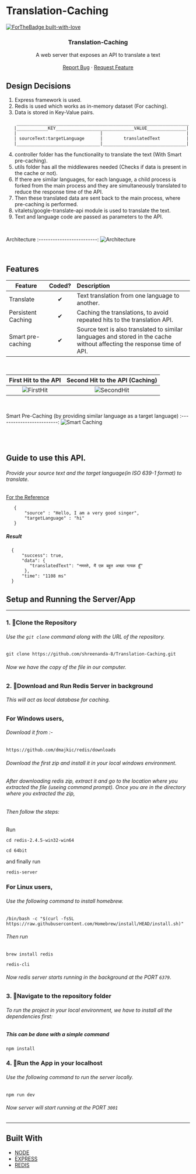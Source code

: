 # Translation-Caching

[![ForTheBadge built-with-love](http://ForTheBadge.com/images/badges/built-with-love.svg)](https://github.com/shreenanda-8)



 
<p align="center">
  


  <strong>
    <h3 align="center" >Translation-Caching</h3>
  </strong>
  <p align="center">
   A web server that exposes an API to translate a text
    <br />
    <br />
   <a href="https://github.com/shreenanda-8/Translation-Caching/issues/">Report Bug</a>
    ·
    <a href="https://github.com/shreenanda-8/Translation-Caching/issues/">Request Feature</a>
  </p>
</p>

   
## Design Decisions
1. Express framework is used.
2. Redis is used which works as in-memory dataset (For caching).
3. Data is stored in Key-Value pairs. 
```
    __________________________________________________________________
   |____________KEY______________________________VALUE_______________|
   |                                |                                |
   | sourceText:targetLanguage      |        translatedText          |
   |________________________________|________________________________|
   ```
4. controller folder has the functionality to translate the text (With Smart pre-caching).
5. utils folder has all the middlewares needed (Checks if data is present in the cache or not).
6. If there are similar languages, for each language, a child process is forked from the main process and they are simultaneously translated to reduce the response time of the API.
7. Then these translated data are sent back to the main process, where pre-caching is performed.
7. vitalets/google-translate-api module is used to translate the text.
9. Text and language code are passed as parameters to the API.
<br/>

Architecture
:-------------------------:
![Architecture](https://user-images.githubusercontent.com/54429809/135699836-4e3f3839-55dc-4535-812b-b6f61a789701.png)

<br />


## Features

| Feature                    |  Coded?  | Description                                                   |
| -------------------------- | :------: | :------------------------------------------------------------ |
| Translate          | &#10004; | Text translation from one language to another.|
| Persistent Caching               | &#10004; |  Caching the translations, to avoid repeated hits to the translation API.|
| Smart pre-caching                  | &#10004; | Source text is also translated to similar languages and stored in the cache without affecting the response time of API. |
<br/>

 First Hit to the API            |  Second Hit to the API (Caching)
:-------------------------:|:-------------------------:
![FirstHit](https://user-images.githubusercontent.com/54429809/135702918-34aa204f-8765-4803-b4ea-74221b496493.png)|![SecondHit](https://user-images.githubusercontent.com/54429809/135702925-45fcd5f3-c27b-43b6-b1c7-142c92921d87.png)
<br/>

Smart Pre-Caching (by providing similar language as a target language)
:-------------------------:
![Smart Caching](https://user-images.githubusercontent.com/54429809/135702930-9921872c-cf92-4dc9-a49c-32fff79ad475.png)

<br />
<br />

## Guide to use this API.

###### Provide your source text and the target language(in ISO 639-1 format) to translate.

<a href="https://lingohub.com/academy/best-practices/iso-639-1-list">For the Reference</a>


```
   {
       "source" : "Hello, I am a very good singer",
       "targetLanguage" : "hi"
   }
 ```
##### Result

```
  {
      "success": true,
      "data": {
         "translatedText": "नमस्ते, मैं एक बहुत अच्छा गायक हूँ"
       },
      "time": "1108 ms"
  }
```
## Setup and Running the Server/App
---
### 1. 🔰Clone the Repository


###### Use the `git clone` command along with the URL of the repository.

```
git clone https://github.com/shreenanda-8/Translation-Caching.git
```

###### Now we have the copy of the file in our computer.







### 2. 🔰Download and Run Redis Server in background

###### This will act as local database for caching.

### For Windows users,
###### Download it from :-

```
https://github.com/dmajkic/redis/downloads
```
###### Download the first zip and install it in your local windows environment.

###### After downloading redis zip, extract it and go to the location where you extracted the file (useing command prompt). Once you are in the directory where you extracted the zip,
###### Then follow the steps: 
Run 
```
cd redis-2.4.5-win32-win64
```

```
cd 64bit
``` 
and finally run
```
redis-server
```

### For Linux users,
###### Use the following command to install homebrew.
```
/bin/bash -c "$(curl -fsSL https://raw.githubusercontent.com/Homebrew/install/HEAD/install.sh)"
```

###### Then run
```
brew install redis
```
```
redis-cli
``` 


###### Now redis server starts running in the background at the PORT `6379`.


### 3. 🔀Navigate to the repository folder

###### To run the project in your local environment, we have to install all the dependencies first:

##### This can be done with a simple command
```
npm install
```

### 4. 🔀Run the App in your localhost 

###### Use the following command to run the server locally.
```
npm run dev
```
###### Now server will start running at the PORT `3001`

---


 


## Built With


* [NODE](https://nodejs.org/en/docs/)
* [EXPRESS](https://expressjs.com/en/starter/installing.html)
* [REDIS](https://redis.io/documentation)






